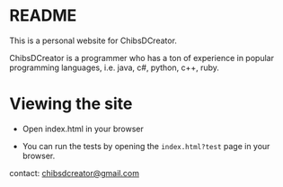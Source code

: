 README
======
This is a personal website for ChibsDCreator. 

ChibsDCreator is a programmer who has a ton of experience in popular programming languages, i.e. java,
c#, python, c++, ruby.

Viewing the site
================
- Open index.html in your browser

- You can run the tests by opening the `index.html?test` page in your browser.

contact: chibsdcreator@gmail.com
